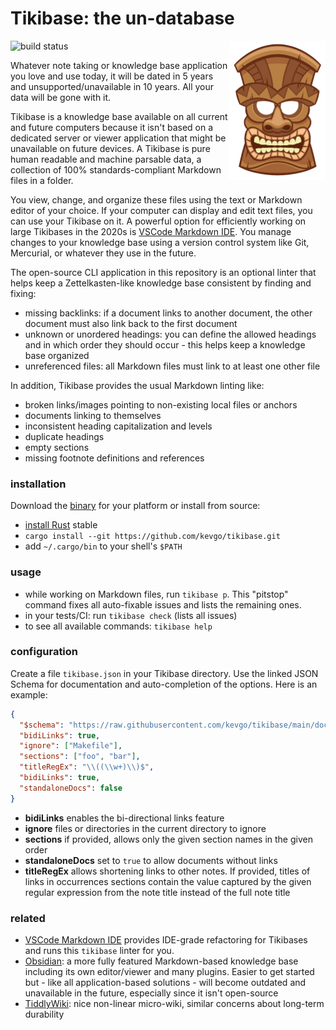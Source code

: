 # Tikibase: the un-database

<img src="doc/logo.png" width="154" height="223" align="right">

![build status](https://github.com/kevgo/tikibase/actions/workflows/ci.yml/badge.svg)

Whatever note taking or knowledge base application you love and use today, it
will be dated in 5 years and unsupported/unavailable in 10 years. All your data
will be gone with it.

Tikibase is a knowledge base available on all current and future computers
because it isn't based on a dedicated server or viewer application that might be
unavailable on future devices. A Tikibase is pure human readable and machine
parsable data, a collection of 100% standards-compliant Markdown files in a
folder.

You view, change, and organize these files using the text or Markdown editor of
your choice. If your computer can display and edit text files, you can use your
Tikibase on it. A powerful option for efficiently working on large Tikibases in
the 2020s is
[VSCode Markdown IDE](https://github.com/kevgo/vscode-markdown-ide). You manage
changes to your knowledge base using a version control system like Git,
Mercurial, or whatever they use in the future.

The open-source CLI application in this repository is an optional linter that
helps keep a Zettelkasten-like knowledge base consistent by finding and fixing:

- missing backlinks: if a document links to another document, the other document
  must also link back to the first document
- unknown or unordered headings: you can define the allowed headings and in
  which order they should occur - this helps keep a knowledge base organized
- unreferenced files: all Markdown files must link to at least one other file

In addition, Tikibase provides the usual Markdown linting like:

- broken links/images pointing to non-existing local files or anchors
- documents linking to themselves
- inconsistent heading capitalization and levels
- duplicate headings
- empty sections
- missing footnote definitions and references

### installation

Download the [binary](https://github.com/kevgo/tikibase/releases/latest) for
your platform or install from source:

- [install Rust](https://rustup.rs) stable
- `cargo install --git https://github.com/kevgo/tikibase.git`
- add `~/.cargo/bin` to your shell's `$PATH`

### usage

- while working on Markdown files, run `tikibase p`. This "pitstop" command
  fixes all auto-fixable issues and lists the remaining ones.
- in your tests/CI: run `tikibase check` (lists all issues)
- to see all available commands: `tikibase help`

### configuration

Create a file `tikibase.json` in your Tikibase directory. Use the linked JSON
Schema for documentation and auto-completion of the options. Here is an example:

```json
{
  "$schema": "https://raw.githubusercontent.com/kevgo/tikibase/main/doc/tikibase.schema.json",
  "bidiLinks": true,
  "ignore": ["Makefile"],
  "sections": ["foo", "bar"],
  "titleRegEx": "\\((\\w+)\\)$",
  "bidiLinks": true,
  "standaloneDocs": false
}
```

- **bidiLinks** enables the bi-directional links feature
- **ignore** files or directories in the current directory to ignore
- **sections** if provided, allows only the given section names in the given
  order
- **standaloneDocs** set to `true` to allow documents without links
- **titleRegEx** allows shortening links to other notes. If provided, titles of
  links in occurrences sections contain the value captured by the given regular
  expression from the note title instead of the full note title

### related

- [VSCode Markdown IDE](https://github.com/kevgo/vscode-markdown-ide) provides
  IDE-grade refactoring for Tikibases and runs this `tikibase` linter for you.
- [Obsidian](https://obsidian.md): a more fully featured Markdown-based
  knowledge base including its own editor/viewer and many plugins. Easier to get
  started but - like all application-based solutions - will become outdated and
  unavailable in the future, especially since it isn't open-source
- [TiddlyWiki](https://tiddlywiki.com): nice non-linear micro-wiki, similar
  concerns about long-term durability
